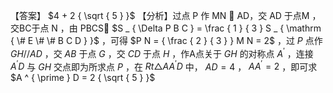 【答案】 $4 + 2 { \sqrt { 5 } }$
【分析】过点 P 作 MN  AD，交 AD 于点M ，交BC于点 N ，由 PBCS $S _ { \Delta P B C } = \frac { 1 } { 3 } S _ { \mathrm { \# E \# \# B C D } }$ ，可得 $P N = { \frac { 2 } { 3 } } M N = 2$ ，过 $P$ 点作 $G H / / A D$ ，交 $A B$ 于点 $G$ ，交 $C D$ 于点 $H$ ，作A点关于 $G H$ 的对称点 $A ^ { \prime }$ ，连接 $A ^ { \prime } D$ 与 $G H$ 交点即为所求点 $P$ ，在 $R t \triangle A A ^ { \prime } D$ 中， $A D = 4$ ， $A A ^ { \prime } = 2$ ，即可求 $A ^ { \prime } D = 2 { \sqrt { 5 } }$

